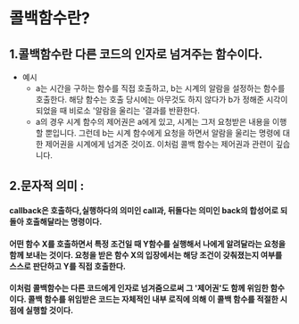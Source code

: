 # 콜백함수란? 
## 1.콜백함수란 다른 코드의 인자로 넘겨주는 함수이다. 

* 예시
    * a는 시간을 구하는 함수를 직접 호출하고, b는 시계의 알람을 설정하는 함수를 호출한다. 해당 함수는 호출 당시에는 아무것도 하지 않다가 b가 정해준 시각이 되었을 때 비로소 '알람을 울리는 '결과를 반환한다. 
    * a의 경우 시계 함수의 제어권은 a에게 있고, 시계는 그저 요청받은 내용을 이행할 뿐입니다. 그런데 b는 시계 함수에게 요청을 하면서 알람을 울리는 명령에 대한 제어권을 시계에게 넘겨준 것이죠. 이처럼 콜백 함수는 제어권과 관련이 깊습니다. 

## 2.문자적 의미 : 
#### callback은 호출하다,실행하다의 의미인 call과, 뒤돌다는 의미인 back의 합성어로 되돌아 호출해달라는 명령이다. 
#### 어떤 함수 X를 호출하면서 특정 조건일 때 Y함수를 실행해서 나에게 알려달라는 요청을 함께 보내는 것이다. 요청을 받은 함수 X의 입장에서는 해당 조건이 갖춰졌는지 여부를 스스로 판단하고 Y를 직접 호출한다. 
#### 이처럼 콜백함수는 다른 코드에게 인자로 넘겨줌으로써 그 '제어권'도 함께 위임한 함수이다. 콜백 함수를 위임받은 코드는 자체적인 내부 로직에 의해 이 콜백 함수를 적절한 시점에 실행할 것이다. 

